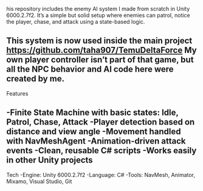 his repository includes the enemy AI system I made from scratch in Unity 6000.2.7f2.
It’s a simple but solid setup where enemies can patrol, notice the player, chase, and attack using a state-based logic.

This system is now used inside the main project https://github.com/taha907/TemuDeltaForce
My own player controller isn’t part of that game, but all the NPC behavior and AI code here were created by me.
----------------------------------------------------------------------------------------------------------------
Features

-Finite State Machine with basic states: Idle, Patrol, Chase, Attack
-Player detection based on distance and view angle
-Movement handled with NavMeshAgent
-Animation-driven attack events
-Clean, reusable C# scripts
-Works easily in other Unity projects
---------------------------------------------------------------------------------------------------------------------

Tech
-Engine: Unity 6000.2.7f2
-Language: C#
-Tools: NavMesh, Animator, Mixamo, Visual Studio, Git
